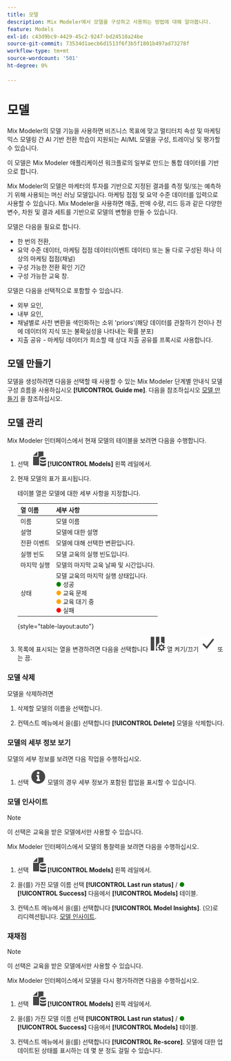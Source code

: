 ```yaml
---
title: 모델
description: Mix Modeler에서 모델을 구성하고 사용하는 방법에 대해 알아봅니다.
feature: Models
exl-id: c43d9bc9-4429-45c2-9247-bd24510a24be
source-git-commit: 73534d1aecb6d1513f6f3b5f1801b497ad73278f
workflow-type: tm+mt
source-wordcount: '501'
ht-degree: 0%

---
```


# 모델

Mix Modeler의 모델 기능을 사용하면 비즈니스 목표에 맞고 멀티터치 속성 및 마케팅 믹스 모델링 간 AI 기반 전환 학습이 지원되는 AI/ML 모델을 구성, 트레이닝 및 평가할 수 있습니다.

이 모델은 Mix Modeler 애플리케이션 워크플로의 일부로 만드는 통합 데이터를 기반으로 합니다.

Mix Modeler의 모델은 마케터의 투자를 기반으로 지정된 결과를 측정 및/또는 예측하기 위해 사용되는 머신 러닝 모델입니다. 마케팅 접점 및 요약 수준 데이터를 입력으로 사용할 수 있습니다. Mix Modeler을 사용하면 매출, 판매 수량, 리드 등과 같은 다양한 변수, 차원 및 결과 세트를 기반으로 모델의 변형을 만들 수 있습니다.

모델은 다음을 필요로 합니다.

* 한 번의 전환,
* 요약 수준 데이터, 마케팅 접점 데이터(이벤트 데이터) 또는 둘 다로 구성된 하나 이상의 마케팅 접점(채널)
* 구성 가능한 전환 확인 기간
* 구성 가능한 교육 창.

모델은 다음을 선택적으로 포함할 수 있습니다.

* 외부 요인,
* 내부 요인,
* 채널별로 사전 변환을 색인화하는 소위 &#39;priors&#39;(해당 데이터를 관찰하기 전이나 전에 데이터의 지식 또는 불확실성을 나타내는 확률 분포)
* 지출 공유 - 마케팅 데이터가 희소할 때 상대 지출 공유를 프록시로 사용합니다.


## 모델 만들기

모델을 생성하려면 다음을 선택할 때 사용할 수 있는 Mix Modeler 단계별 안내식 모델 구성 흐름을 사용하십시오 **[!UICONTROL Guide me]**. 다음을 참조하십시오 [모델 만들기](create.md) 을 참조하십시오.

## 모델 관리

Mix Modeler 인터페이스에서 현재 모델의 테이블을 보려면 다음을 수행합니다.

1. 선택 ![](../assets/icons/FileData.svg) **[!UICONTROL Models]** 왼쪽 레일에서.

1. 현재 모델의 표가 표시됩니다.

   테이블 열은 모델에 대한 세부 사항을 지정합니다.

   | 열 이름 | 세부 사항 |
   |---|---|
   | 이름 | 모델 이름 |
   | 설명 | 모델에 대한 설명 |
   | 전환 이벤트 | 모델에 대해 선택한 변환입니다. |
   | 실행 빈도 | 모델 교육의 실행 빈도입니다. |
   | 마지막 실행 | 모델의 마지막 교육 날짜 및 시간입니다. |
   | 상태 | 모델 교육의 마지막 실행 상태입니다. <br/><span style="color:green">●</span> 성공<br/><span style="color:orange">●</span> 교육 문제<br/> <span style="color:orange">●</span> 교육 대기 중 <br/><span style="color:red">●</span> 실패 |

   {style="table-layout:auto"}

1. 목록에 표시되는 열을 변경하려면 다음을 선택합니다 ![열 설정](../assets/icons/ColumnSetting.svg) 열 켜기/끄기 ![확인](../assets/icons/Checkmark.svg) 또는 끔.

### 모델 삭제

모델을 삭제하려면

1. 삭제할 모델의 이름을 선택합니다.

1. 컨텍스트 메뉴에서 을(를) 선택합니다 **[!UICONTROL Delete]** 모델을 삭제합니다.

### 모델의 세부 정보 보기

모델의 세부 정보를 보려면 다음 작업을 수행하십시오.

1. 선택 ![정보](../assets/icons/Info.svg) 모델의 경우 세부 정보가 포함된 팝업을 표시할 수 있습니다.



### 모델 인사이트

>[!NOTE]
>
>이 선택은 교육을 받은 모델에서만 사용할 수 있습니다.
>

Mix Modeler 인터페이스에서 모델의 통찰력을 보려면 다음을 수행하십시오.

1. 선택 ![](../assets/icons/FileData.svg) **[!UICONTROL Models]** 왼쪽 레일에서.

1. 을(를) 가진 모델 이름 선택 **[!UICONTROL Last run status]** / <span style="color:green">●</span> **[!UICONTROL Success]** 다음에서 **[!UICONTROL Models]** 테이블.

1. 컨텍스트 메뉴에서 을(를) 선택합니다 **[!UICONTROL Model Insights]**. (으)로 리디렉션됩니다. [모델 인사이트](insights.md).


### 재채점

>[!NOTE]
>
>이 선택은 교육을 받은 모델에서만 사용할 수 있습니다.
>

Mix Modeler 인터페이스에서 모델을 다시 평가하려면 다음을 수행하십시오.

1. 선택 ![](../assets/icons/FileData.svg) **[!UICONTROL Models]** 왼쪽 레일에서.

1. 을(를) 가진 모델 이름 선택 **[!UICONTROL Last run status]** / <span style="color:green">●</span> **[!UICONTROL Success]** 다음에서 **[!UICONTROL Models]** 테이블.

1. 컨텍스트 메뉴에서 을(를) 선택합니다 **[!UICONTROL Re-score]**. 모델에 대한 업데이트된 상태를 표시하는 데 몇 분 정도 걸릴 수 있습니다.

